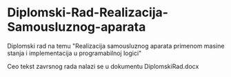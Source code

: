 # Diplomski-Rad-Realizacija-Samousluznog-aparata

Diplomski rad na temu "Realizacija samousluznog aparata primenom masine stanja i implementacija u programabilnoj logici"

Ceo tekst zavrsnog rada nalazi se u dokumentu DiplomskiRad.docx
